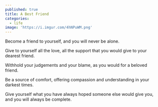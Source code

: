 ```yaml
---
published: true
title: A Best Friend
categories:
  - life
image: 'https://i.imgur.com/4hNPuWM.png'
---
```

Become a friend to yourself,
and you will never be alone.

Give to yourself
all the love,
all the support
that you would give
to your dearest friend.

Withhold your judgements
and your blame,
as you would
for a beloved friend.

Be a source of comfort,
offering compassion
and understanding
in your darkest times.

Give yourself
what you have always hoped
someone else would give you,
and you will always be complete.





